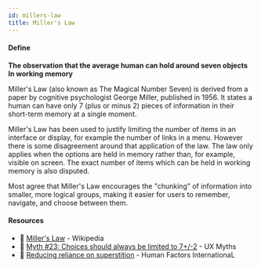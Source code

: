 ```yaml
---
id: millers-law
title: Miller's Law
---
```


<!-- [![docs-source](https://img.shields.io/badge/SRC-UX%20Companion-blue)](https://play.google.com/store/apps/details?id=com.cyberduck.uxcompanion) -->

#### Define

**The observation that the average human can hold around seven objects In working memory**

Miller's Law (also known as The Magical Number Seven) is derived from a paper by cognitive psychologist George Miller, published in 1956. It states a human can have only 7 (plus or minus 2) pieces of information in their short-term memory at a single moment.

Miller's Law has been used to justify limiting the number of items in an interface or display, for example the number of links in a menu. However there is some disagreement around that application of the law. The law only applies when the options are held in memory rather than, for example, visible on screen. The exact number of items which can be held in working memory is also disputed.

Most agree that Miller's Law encourages the "chunking" of information into smaller, more logical groups, making it easier for users to remember, navigate, and choose between them.

#### Resources

* 📃 [Miller's Law](https://en.wikipedia.org/wiki/Miller%27s_law) - Wikipedia
* 📃 [Myth #23: Choices should always be limited to 7+/-2](http://uxmyths.com/post/931925744/myth-23-choices-should-always-be-limited-to-seven) - UX Myths
* 📃 [Reducing reliance on superstition](http://www.humanfactors.com/newsletters/reducing_reliance_on_superstition.asp) - Human Factors InternationaL